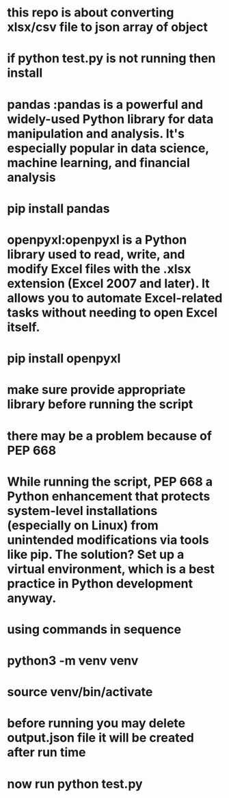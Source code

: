 # this repo is about converting xlsx/csv file to json array of object 

# if python test.py is not running then install 

# pandas :pandas is a powerful and widely-used Python library for data manipulation and analysis. It's especially popular in data science, machine learning, and financial analysis
# pip install pandas 

# openpyxl:openpyxl is a Python library used to read, write, and modify Excel files with the .xlsx extension (Excel 2007 and later). It allows you to automate Excel-related tasks without needing to open Excel itself.
#  pip install openpyxl    

# make sure provide appropriate library before running the script

# there may be a problem because of PEP 668
# While running the script, PEP 668 a Python enhancement that protects system-level installations (especially on Linux) from unintended modifications via tools like pip. The solution? Set up a virtual environment, which is a best practice in Python development anyway.

# using commands in sequence
# python3 -m venv venv
# source venv/bin/activate

# before running you may delete output.json file it will be created after run time
# now run python test.py
